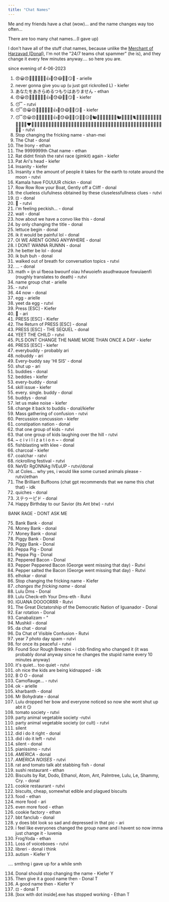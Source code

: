 ```yaml
---
title: "Chat Names"
---
```


Me and my friends have a chat (wow)... and the name changes way too often...

There are too many chat names...(I gave up)

I don't have all of the stuff chat names, because unlike the [Merchant of Harzavad (Donal)](https://harzavad.github.io/the-merchant/), I'm not the "24/7 teams chat spammer" (he is), and they change it every few minutes anyway.... so here you are.

since evening of 4-06-2023
1. 😠😀😠🤢🐖🤢🤒🥱🐖👍🧋😓😷🍳🧄😏🙁 - arielle
2. never gonna give you up (u just got rickrolled L) - kiefer
3. あなたをあきらめるつもりはありません - ethan
4. 😠😀😠🤢🐖🤢🤒🥱🐖👍🧋😓😷🍳🧄😏🙁 - kiefer
5. 😴 - rutvi
6. 😴😠😀😠🤢🐖🤢🤒🥱🐖👍🧋😓😷🍳🧄😏🙁 - kiefer
7. 😴😠😀😠🤢🐖🤢🤒🥱🐖👍🧋😓😷🍳🧄😏🙁🤗😑🦡🐿🦕🦈🦘🦕🦦🐊🦨🐿🦖🦔🦘🦔🐈🐒🐴🐼🦒🐺🐱‍💻🙈🐮😼👯‍♀️👨‍❤️‍👨👨‍👩‍👦👨‍👩‍👦‍👦👩‍👧‍👧👩🏿‍🤝‍🧑🏽👨🏾‍🤝‍👨🏻👩🏾‍🤝‍🧑🏾👩🏿‍🤝‍🧑🏾🍫🍩🍢🍨🍬🍙🍘🍫🎂🍟🧇🍞🍿🍟🍠🌮🍿 - rutvi
8. Stop changing the fricking name - shan-mei
9. The Chat - donal
10. The Irony - ethan
11. The 9999999th Chat name - ethan
12. Rat didnt finish the ratvi race (gimkit) again - kiefer
13. Pat Ari's head - kiefer
14. Insanity - kiefer
15. Insanity x the amount of people it takes for the earth to rotate around the moon - rutvi
16. Kamala have FOUUUR chickn - donal
17. Row Row Row your Boat, Gently off a Cliff - donal
18. the clueless clufulness obtained by these cluselessfullness clues - rutvi
19. ⊡ - donal
20. 🌭 - rutvi
21. i'm feeling peckish... - donal
22. wait - donal
23. how about we have a convo like this - donal
24. by only changing the title - donal
25. lettuce begin - donal
26. ik it would be painful lol - donal
27. OI WE ARENT GOING ANYWHERE - donal
28. I DONT WANNA RUNNN - donal
29. he better be lol - donal
30. ik buh buh - donal
31. walked out of breath for conversation topics - rutvi
32. ... - donal
33. math = ijn ui fbeoa bwounf oiau hfwuoiefn asudhwauoe fowuiaenfi (roughly translates to death) - rutvi
34. name group chat - arielle
35. <name group chat inset here> - rutvi
36. 44 now - donal
37. egg - arielle
38. yeet da egg - rutvi
39. Press [ESC] - Kiefer
40. 🦠 - ari
41. PRESS [ESC] - Kiefer
42. The Return of PRESS [ESC] - donal
43. PRESS [ESC] - THE SEQUEL - donal
44. YEET THE CHILD - rutvi
45. PLS DONT CHANGE THE NAME MORE THAN ONCE A DAY - kiefer
46. PRESS [ESC] - kiefer
47. everybuddy - probably ari
48. nobuddy - ari
49. Every-buddy say 'HI SIS' - donal
50. shut up - ari
51. buddies - donal
52. beddies - kiefer
53. every-buddy - donal
54. skill issue - kiefer
55. every. single. buddy - donal
56. buddys - donal
57. let us make noise - kiefer
58. change it back to buddis - donal/kiefer
59. Mass gathering of confusion - rutvi
60. Percussion concussion - kiefer
61. constipation nation - donal
62. that one group of kids - rutvi
63. that one group of kids laughing over the hill - rutvi
64. ~ c i v i l i z a t i o n ~ - donal
65. fishblasting with klee - donal
66. charcoal - kiefer
67. coalchar - ratvi
68. rickrolling festival - rutvi
69. NeVEr RgONNAg IVEuUP - rutvi/donal
70. at Coles... why yes, i would like some cursed animals please - rutvi/ethan
71. The Brilliant Buffoons (chat gpt recommends that we name this chat that) - idk
72. quiches - donal 
73. ステゥーピド - donal
74. Happy Birthday to our Savior (its Ant btw) - rutvi

BANK RAGE - DONT ASK ME

75. Bank Bank - donal
76. Money Bank - donal
77. Money Bank - donal
78. Piggy Bank - Donal
79. Piggy Bank - Donal
80. Peppa Pig - Donal
81. Peppa Pig - Donal
82. Peppered Bacon - Donal
83. Pepper Peppered Bacon (George went missing that day) - Rutvi
84. Pepper salted the Bacon (George went missing that day) - Rutvi
85. elhokar - donal
86. Stop changing the fricking name - Kiefer
87. *changes the fricking name* - donal
88. Lulu Dms - Donal
89. Lulu Check-eth Your Dms-eth - Rutvi
90. IGUANA DOOOORRR - Rutvi
91. The Great Dictatorship of the Democratic Nation of Iguanador - Donal
92. Ear rotation - Donal
93. Canabalizam - "
94. Mushkil - donal
95. da chat - donal
96. Da Chat of Visible Confusion - Rutvi
97. year 7 photo day spam - rutvi
98. for once its peaceful - rutvi
99. Found Sour Rough Breezes - i cbb finding who changed it (it was probably donal anyway since he changes the stupid name every 10 minutes anyway)
100. it's quiet... too quiet - rutvi
101. oh nice the kids are being kidnapped - idk
102. B O O - donal
102. Camoflauge... - rutvi
103. ok - arielle
104. kharbanth - donal
105. Mr Bohydrate - donal
106. Lulu dropped her bow and everyone noticed so now she wont shut up abt it 😏
107. tomato society - rutvi
108. party animal vegetable society -rutvi
109. party animal vegetable society (or cult) - rutvi
110. silent
111. did i do it right - donal
112. did i do it left - rutvi
113. silent - donal
114. pianissimo - rutvi
115. *AMERICA* - donal
116. *AMERICA NOISES* - rutvi
117. rat and tomato talk abt stabbing fish - donal
118. sushi restaurant - ethan
120. Biscuits by Rat, Dodo, Ethanol, Atom, Ant, Palmtree, Lulu, Le, Shammy, Cry. - donal
121. cookie restaurant - rutvi
122. biscuits, cheap, somewhat edible and plagued biscuits
123. food - ethan
124. more food - ari
125. even more food - ethan
126. cookie factory - ethan
127. bbt fanclub - donal
128. y does bbt look so sad and depressed in that pic - ari
129. i feel like everyones changed the group name and i havent so now imma just change it - luvenia
130. FrogYoda - ethan
131. Loss of voiceboxes - rutvi
132. libreri - donal i think
133. autism - Kiefer Y

.... smthng i gave up for a while smh

134. Donal should stop changing the name - Kiefer Y
135. Then give it a good name then - Donal T
136. A good name then - Kiefer Y
137. ⊡ - donal T
138. [box with dot inside].exe has stopped working - Ethan T


